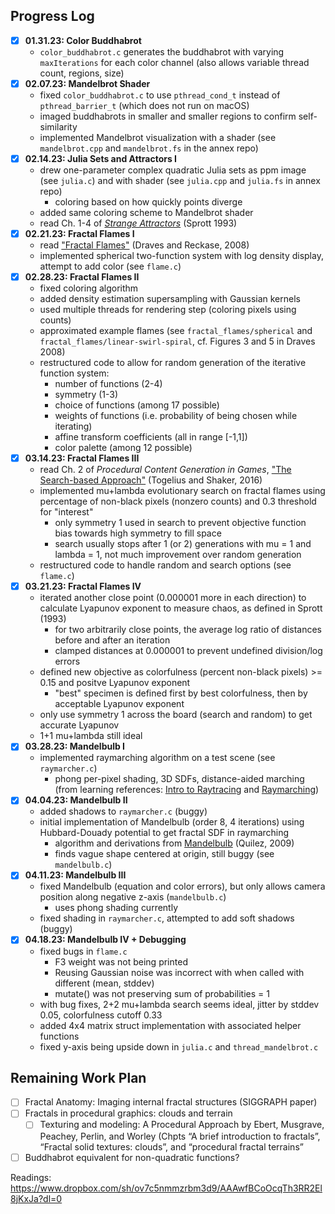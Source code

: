 ## Progress Log

- [x] **01.31.23: Color Buddhabrot**
  - `color_buddhabrot.c` generates the buddhabrot with varying `maxIterations` for each color channel (also allows variable thread count, regions, size)
- [x] **02.07.23: Mandelbrot Shader**
  - fixed `color_buddhabrot.c` to use `pthread_cond_t` instead of `pthread_barrier_t` (which does not run on macOS)
  - imaged buddhabrots in smaller and smaller regions to confirm self-similarity
  - implemented Mandelbrot visualization with a shader (see `mandelbrot.cpp` and `mandelbrot.fs` in the annex repo)
- [x] **02.14.23: Julia Sets and Attractors I**
  - drew one-parameter complex quadratic Julia sets as ppm image (see `julia.c`) and with shader (see `julia.cpp` and `julia.fs` in annex repo)
    - coloring based on how quickly points diverge
  - added same coloring scheme to Mandelbrot shader
  - read Ch. 1-4 of [*Strange Attractors*](https://sprott.physics.wisc.edu/SA.HTM) (Sprott 1993)
- [x] **02.21.23: Fractal Flames I**
  - read ["Fractal Flames"](https://flam3.com/flame_draves.pdf) (Draves and Reckase, 2008)
  - implemented spherical two-function system with log density display, attempt to add color (see `flame.c`)
- [x] **02.28.23: Fractal Flames II**
  - fixed coloring algorithm
  - added density estimation supersampling with Gaussian kernels
  - used multiple threads for rendering step (coloring pixels using counts)
  - approximated example flames (see `fractal_flames/spherical` and `fractal_flames/linear-swirl-spiral`, cf. Figures 3 and 5 in Draves 2008)
  - restructured code to allow for random generation of the iterative function system:
    - number of functions (2-4)
    - symmetry (1-3)
    - choice of functions (among 17 possible)
    - weights of functions (i.e. probability of being chosen while iterating)
    - affine transform coefficients (all in range [-1,1])
    - color palette (among 12 possible)
- [x] **03.14.23: Fractal Flames III**
  - read Ch. 2 of *Procedural Content Generation in Games*, ["The Search-based Approach"](https://link.springer.com/content/pdf/10.1007/978-3-319-42716-4_2.pdf)  (Togelius and Shaker, 2016)
  - implemented mu+lambda evolutionary search on fractal flames using percentage of non-black pixels (nonzero counts) and 0.3 threshold for "interest"
    - only symmetry 1 used in search to prevent objective function bias towards high symmetry to fill space
    - search usually stops after 1 (or 2) generations with mu = 1 and lambda = 1, not much improvement over random generation
  - restructured code to handle random and search options (see `flame.c`)
- [x] **03.21.23: Fractal Flames IV**
  - iterated another close point (0.000001 more in each direction) to calculate Lyapunov exponent to measure chaos, as defined in Sprott (1993)
    - for two arbitrarily close points, the average log ratio of distances before and after an iteration
    - clamped distances at 0.000001 to prevent undefined division/log errors
  - defined new objective as colorfulness (percent non-black pixels) >= 0.15 and positve Lyapunov exponent
    - "best" specimen is defined first by best colorfulness, then by acceptable Lyapunov exponent
  - only use symmetry 1 across the board (search and random) to get accurate Lyapunov
  - 1+1 mu+lambda still ideal
- [x] **03.28.23: Mandelbulb I**
  - implemented raymarching algorithm on a test scene (see `raymarcher.c`)
    - phong per-pixel shading, 3D SDFs, distance-aided marching (from learning references: [Intro to Raytracing](https://www.scratchapixel.com/lessons/3d-basic-rendering/introduction-to-ray-tracing/implementing-the-raytracing-algorithm.html) and [Raymarching](https://michaelwalczyk.com/blog-ray-marching.html))
- [x] **04.04.23: Mandelbulb II**
  - added shadows to `raymarcher.c` (buggy)
  - initial implementation of Mandelbulb (order 8, 4 iterations) using Hubbard-Douady potential to get fractal SDF in raymarching
    - algorithm and derivations from [Mandelbulb](https://iquilezles.org/articles/mandelbulb/) (Quilez, 2009)
    - finds vague shape centered at origin, still buggy (see `mandelbulb.c`)
- [x] **04.11.23: Mandelbulb III**
  - fixed Mandelbulb (equation and color errors), but only allows camera position along negative z-axis (`mandelbulb.c`)
    - uses phong shading currently
  - fixed shading in `raymarcher.c`, attempted to add soft shadows (buggy)
- [x] **04.18.23: Mandelbulb IV + Debugging**
  - fixed bugs in `flame.c`
    - F3 weight was not being printed
    - Reusing Gaussian noise was incorrect with when called with different (mean, stddev)
    - mutate() was not preserving sum of probabilities = 1
  - with bug fixes, 2+2 mu+lambda search seems ideal, jitter by stddev 0.05, colorfulness cutoff 0.33
  - added 4x4 matrix struct implementation with associated helper functions
  - fixed y-axis being upside down in `julia.c` and `thread_mandelbrot.c`
  
## Remaining Work Plan

- [ ] Fractal Anatomy: Imaging internal fractal structures (SIGGRAPH paper)
- [ ] Fractals in procedural graphics: clouds and terrain
  - [ ] Texturing and modeling: A Procedural Approach by Ebert, Musgrave, Peachey, Perlin, and Worley (Chpts “A brief introduction to fractals”, “Fractal solid textures: clouds”, and “procedural fractal terrains”
- [ ] Buddhabrot equivalent for non-quadratic functions?
 
Readings: https://www.dropbox.com/sh/ov7c5nmmzrbm3d9/AAAwfBCoOcqTh3RR2El8jKxJa?dl=0
